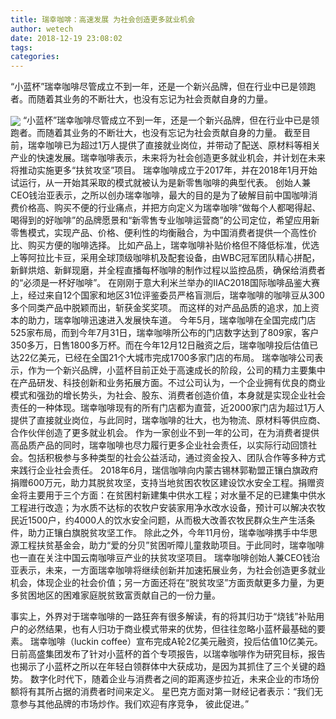 ```yaml
---
title: 瑞幸咖啡：高速发展 为社会创造更多就业机会
author: wetech
date: 2018-12-19 23:08:02
tags: 
categories: 
---
```

“小蓝杯”瑞幸咖啡尽管成立不到一年，还是一个新兴品牌，但在行业中已是领跑者。而随着其业务的不断壮大，也没有忘记为社会贡献自身的力量。
<!-- more -->
<img align="center" border="0" src="https://imgcdn.yicai.com/uppics/images/2018/12/b18cd578072a518431ea49c6824821f9.jpg" />
“小蓝杯”瑞幸咖啡尽管成立不到一年，还是一个新兴品牌，但在行业中已是领跑者。而随着其业务的不断壮大，也没有忘记为社会贡献自身的力量。
截至目前，瑞幸咖啡已为超过1万人提供了直接就业岗位，并带动了配送、原材料等相关产业的快速发展。瑞幸咖啡表示，未来将为社会创造更多就业机会，并计划在未来将推动实施更多“扶贫攻坚”项目。
瑞幸咖啡成立于2017年，并在2018年1月开始试运行，从一开始其采取的模式就被认为是新零售咖啡的典型代表。
创始人兼CEO钱治亚表示，之所以创办瑞幸咖啡，最大的目的是为了破解目前中国咖啡消费价格高、购买不便的行业痛点，并把方向定义为瑞幸咖啡“做每个人都喝得起、喝得到的好咖啡”的品牌愿景和“新零售专业咖啡运营商”的公司定位，希望应用新零售模式，实现产品、价格、便利性的均衡融合，为中国消费者提供一个高性价比、购买方便的咖啡选择。
比如产品上，瑞幸咖啡补贴价格但不降低标准，优选上等阿拉比卡豆，采用全球顶级咖啡机及配套设备，由WBC冠军团队精心拼配，新鲜烘焙、新鲜现磨，并全程直播每杯咖啡的制作过程以监控品质，确保给消费者的“必须是一杯好咖啡”。
在刚刚于意大利米兰举办的IIAC2018国际咖啡品鉴大赛上，经过来自12个国家和地区31位评鉴委员严格盲测后，瑞幸咖啡的咖啡豆从300多个同类产品中脱颖而出，斩获金奖奖项。
而这样的对产品品质的追求，加上资本的助力，瑞幸咖啡迅速进入发展快车道。
今年5月，瑞幸咖啡在全国完成门店525家布局，而到今年7月31日，瑞幸咖啡所公布的门店数字达到了809家，客户350多万，日售1800多万杯。而在今年12月12日融资之后，瑞幸咖啡投后估值已达22亿美元，已经在全国21个大城市完成1700多家门店的布局。
瑞幸咖啡公司表示，作为一个新兴品牌，小蓝杯目前正处于高速成长的阶段，公司的精力主要集中在产品研发、科技创新和业务拓展方面。不过公司认为，一个企业拥有优良的商业模式和强劲的增长势头，为社会、股东、消费者创造价值，本身就是实现企业社会责任的一种体现。瑞幸咖啡现有的所有门店都为直营，近2000家门店为超过1万人提供了直接就业岗位，与此同时，瑞幸咖啡的壮大，也为物流、原材料等供应商、合作伙伴创造了更多就业机会。
作为一家创业不到一年的公司，在为消费者提供高品质产品的同时，瑞幸咖啡也尽力履行更多企业社会责任，以实际行动回馈社会。包括积极参与多种类型的社会公益活动，通过资金投入、团队合作等多种方式来践行企业社会责任。
2018年6月，瑞信咖啡向内蒙古锡林郭勒盟正镶白旗政府捐赠600万元，助力其脱贫攻坚，支持当地贫困农牧区建设饮水安全工程。捐赠资金将主要用于三个方面：在贫困村新建集中供水工程；对水量不足的已建集中供水工程进行改造；为水质不达标的农牧户安装家用净水改水设备，预计可以解决农牧民近1500户，约4000人的饮水安全问题，从而极大改善农牧民群众生产生活条件，助力正镶白旗脱贫攻坚工作。
除此之外，今年11月份，瑞幸咖啡携手中华思源工程扶贫基金会，助力“爱的分贝”贫困听障儿童救助项目。于此同时，瑞幸咖啡也一直在关注中国云南咖啡豆产业的扶贫攻坚项目。
瑞幸咖啡创始人兼CEO钱治亚表示，未来，一方面瑞幸咖啡将继续创新并加速拓展业务，为社会创造更多就业机会，体现企业的社会价值；另一方面还将在“脱贫攻坚”方面贡献更多力量，为更多贫困地区的困难家庭脱贫致富贡献自己的一份力量。
 
 
事实上，外界对于瑞幸咖啡的一路狂奔有很多解读，有的将其归功于“烧钱”补贴用户的必然结果，也有人归功于商业模式带来的优势，但往往忽略小蓝杯最基础的要素。
瑞幸咖啡（luckin coffee）宣布完成A轮2亿美元融资，投后估值10亿美元。
日前高盛集团发布了针对小蓝杯的首个专项报告，以瑞幸咖啡作为研究目标，报告也揭示了小蓝杯之所以在年轻白领群体中大获成功，是因为其抓住了三个关键的趋势。
数字化时代下，随着企业与消费者之间的距离逐步拉近，未来企业的市场份额将有其所占据的消费者时间来定义。
星巴克方面对第一财经记者表示：“我们无意参与其他品牌的市场炒作。我们欢迎有序竞争， 彼此促进。”
